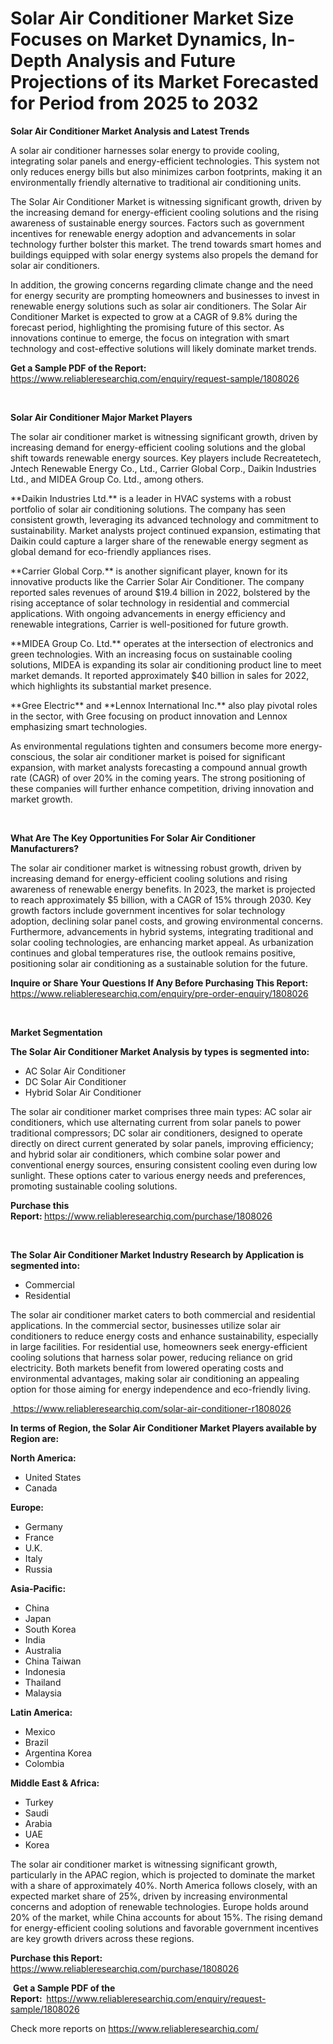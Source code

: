 <p><h1>Solar Air Conditioner Market Size Focuses on Market Dynamics, In-Depth Analysis and Future Projections of its Market Forecasted for Period from 2025 to 2032</h1></p><p><strong>Solar Air Conditioner Market Analysis and Latest Trends</strong></p>
<p><p>A solar air conditioner harnesses solar energy to provide cooling, integrating solar panels and energy-efficient technologies. This system not only reduces energy bills but also minimizes carbon footprints, making it an environmentally friendly alternative to traditional air conditioning units. </p><p>The Solar Air Conditioner Market is witnessing significant growth, driven by the increasing demand for energy-efficient cooling solutions and the rising awareness of sustainable energy sources. Factors such as government incentives for renewable energy adoption and advancements in solar technology further bolster this market. The trend towards smart homes and buildings equipped with solar energy systems also propels the demand for solar air conditioners.</p><p>In addition, the growing concerns regarding climate change and the need for energy security are prompting homeowners and businesses to invest in renewable energy solutions such as solar air conditioners. The Solar Air Conditioner Market is expected to grow at a CAGR of 9.8% during the forecast period, highlighting the promising future of this sector. As innovations continue to emerge, the focus on integration with smart technology and cost-effective solutions will likely dominate market trends.</p></p>
<p><strong>Get a Sample PDF of the Report:&nbsp;</strong> <a href="https://www.reliableresearchiq.com/enquiry/request-sample/1808026?utm_campaign=3055&utm_medium=2&utm_source=Github&utm_content=ia&utm_term=10042025&utm_id=solar-air-conditioner">https://www.reliableresearchiq.com/enquiry/request-sample/1808026</a></p>
<p>&nbsp;</p>
<p><strong>Solar Air Conditioner Major Market Players</strong></p>
<p><p>The solar air conditioner market is witnessing significant growth, driven by increasing demand for energy-efficient cooling solutions and the global shift towards renewable energy sources. Key players include Recreatetech, Jntech Renewable Energy Co., Ltd., Carrier Global Corp., Daikin Industries Ltd., and MIDEA Group Co. Ltd., among others.</p><p>**Daikin Industries Ltd.** is a leader in HVAC systems with a robust portfolio of solar air conditioning solutions. The company has seen consistent growth, leveraging its advanced technology and commitment to sustainability. Market analysts project continued expansion, estimating that Daikin could capture a larger share of the renewable energy segment as global demand for eco-friendly appliances rises.</p><p>**Carrier Global Corp.** is another significant player, known for its innovative products like the Carrier Solar Air Conditioner. The company reported sales revenues of around $19.4 billion in 2022, bolstered by the rising acceptance of solar technology in residential and commercial applications. With ongoing advancements in energy efficiency and renewable integrations, Carrier is well-positioned for future growth.</p><p>**MIDEA Group Co. Ltd.** operates at the intersection of electronics and green technologies. With an increasing focus on sustainable cooling solutions, MIDEA is expanding its solar air conditioning product line to meet market demands. It reported approximately $40 billion in sales for 2022, which highlights its substantial market presence.</p><p>**Gree Electric** and **Lennox International Inc.** also play pivotal roles in the sector, with Gree focusing on product innovation and Lennox emphasizing smart technologies.</p><p>As environmental regulations tighten and consumers become more energy-conscious, the solar air conditioner market is poised for significant expansion, with market analysts forecasting a compound annual growth rate (CAGR) of over 20% in the coming years. The strong positioning of these companies will further enhance competition, driving innovation and market growth.</p></p>
<p>&nbsp;</p>
<p><strong>What Are The Key Opportunities For Solar Air Conditioner Manufacturers?</strong></p>
<p><p>The solar air conditioner market is witnessing robust growth, driven by increasing demand for energy-efficient cooling solutions and rising awareness of renewable energy benefits. In 2023, the market is projected to reach approximately $5 billion, with a CAGR of 15% through 2030. Key growth factors include government incentives for solar technology adoption, declining solar panel costs, and growing environmental concerns. Furthermore, advancements in hybrid systems, integrating traditional and solar cooling technologies, are enhancing market appeal. As urbanization continues and global temperatures rise, the outlook remains positive, positioning solar air conditioning as a sustainable solution for the future.</p></p>
<p><strong>Inquire or Share Your Questions If Any Before Purchasing This Report:</strong> <a href="https://www.reliableresearchiq.com/enquiry/pre-order-enquiry/1808026?utm_campaign=3055&utm_medium=2&utm_source=Github&utm_content=ia&utm_term=10042025&utm_id=solar-air-conditioner">https://www.reliableresearchiq.com/enquiry/pre-order-enquiry/1808026</a></p>
<p>&nbsp;</p>
<p><strong>Market Segmentation</strong></p>
<p><strong>The Solar Air Conditioner Market Analysis by types is segmented into:</strong></p>
<p><ul><li>AC Solar Air Conditioner</li><li>DC Solar Air Conditioner</li><li>Hybrid Solar Air Conditioner</li></ul></p>
<p><p>The solar air conditioner market comprises three main types: AC solar air conditioners, which use alternating current from solar panels to power traditional compressors; DC solar air conditioners, designed to operate directly on direct current generated by solar panels, improving efficiency; and hybrid solar air conditioners, which combine solar power and conventional energy sources, ensuring consistent cooling even during low sunlight. These options cater to various energy needs and preferences, promoting sustainable cooling solutions.</p></p>
<p><strong>Purchase this Report:&nbsp;</strong><a href="https://www.reliableresearchiq.com/purchase/1808026?utm_campaign=3055&utm_medium=2&utm_source=Github&utm_content=ia&utm_term=10042025&utm_id=solar-air-conditioner">https://www.reliableresearchiq.com/purchase/1808026</a></p>
<p>&nbsp;</p>
<p><strong>The Solar Air Conditioner Market Industry Research by Application is segmented into:</strong></p>
<p><ul><li>Commercial</li><li>Residential</li></ul></p>
<p><p>The solar air conditioner market caters to both commercial and residential applications. In the commercial sector, businesses utilize solar air conditioners to reduce energy costs and enhance sustainability, especially in large facilities. For residential use, homeowners seek energy-efficient cooling solutions that harness solar power, reducing reliance on grid electricity. Both markets benefit from lowered operating costs and environmental advantages, making solar air conditioning an appealing option for those aiming for energy independence and eco-friendly living.</p></p>
<p><a href="https://www.reliableresearchiq.com/solar-air-conditioner-r1808026?utm_campaign=3055&utm_medium=2&utm_source=Github&utm_content=ia&utm_term=10042025&utm_id=solar-air-conditioner">&nbsp;https://www.reliableresearchiq.com/solar-air-conditioner-r1808026</a></p>
<p><strong>In terms of Region, the Solar Air Conditioner Market Players available by Region are:</strong></p>
<p>
    <p> <strong> North America: </strong>
        <ul>
            <li>United States</li>
            <li>Canada</li>
        </ul>
        </p> 
    <p> <strong> Europe: </strong>
        <ul>
            <li>Germany</li>
            <li>France</li>
            <li>U.K.</li>
            <li>Italy</li>
            <li>Russia</li>
        </ul>
        </p> 
    <p> <strong> Asia-Pacific: </strong>
        <ul>
            <li>China</li>
            <li>Japan</li>
            <li>South Korea</li>
            <li>India</li>
            <li>Australia</li>
            <li>China Taiwan</li>
            <li>Indonesia</li>
            <li>Thailand</li>
            <li>Malaysia</li>
        </ul>
        </p> 
    <p> <strong> Latin America: </strong>
        <ul>
            <li>Mexico</li>
            <li>Brazil</li>
            <li>Argentina Korea</li>
            <li>Colombia</li>
        </ul>
        </p> 
    <p> <strong> Middle East & Africa: </strong>
        <ul>
            <li>Turkey</li>
            <li>Saudi</li>
            <li>Arabia</li>
            <li>UAE</li>
            <li>Korea</li>
        </ul>
    </p>
    </p>
<p><p>The solar air conditioner market is witnessing significant growth, particularly in the APAC region, which is projected to dominate the market with a share of approximately 40%. North America follows closely, with an expected market share of 25%, driven by increasing environmental concerns and adoption of renewable technologies. Europe holds around 20% of the market, while China accounts for about 15%. The rising demand for energy-efficient cooling solutions and favorable government incentives are key growth drivers across these regions.</p></p>
<p><strong>Purchase this Report: </strong><a href="https://www.reliableresearchiq.com/purchase/1808026?utm_campaign=3055&utm_medium=2&utm_source=Github&utm_content=ia&utm_term=10042025&utm_id=solar-air-conditioner">https://www.reliableresearchiq.com/purchase/1808026</a></p>
<p>&nbsp;<strong>Get a Sample PDF of the Report:&nbsp;&nbsp;</strong><a href="https://www.reliableresearchiq.com/enquiry/request-sample/1808026?utm_campaign=3055&utm_medium=2&utm_source=Github&utm_content=ia&utm_term=10042025&utm_id=solar-air-conditioner">https://www.reliableresearchiq.com/enquiry/request-sample/1808026</a></p>
<p><strong></strong></p>
<p>Check more reports on <a href="https://www.reliableresearchiq.com/?utm_campaign=3055&utm_medium=2&utm_source=Github&utm_content=ia&utm_term=10042025&utm_id=solar-air-conditioner">https://www.reliableresearchiq.com/</a></p>